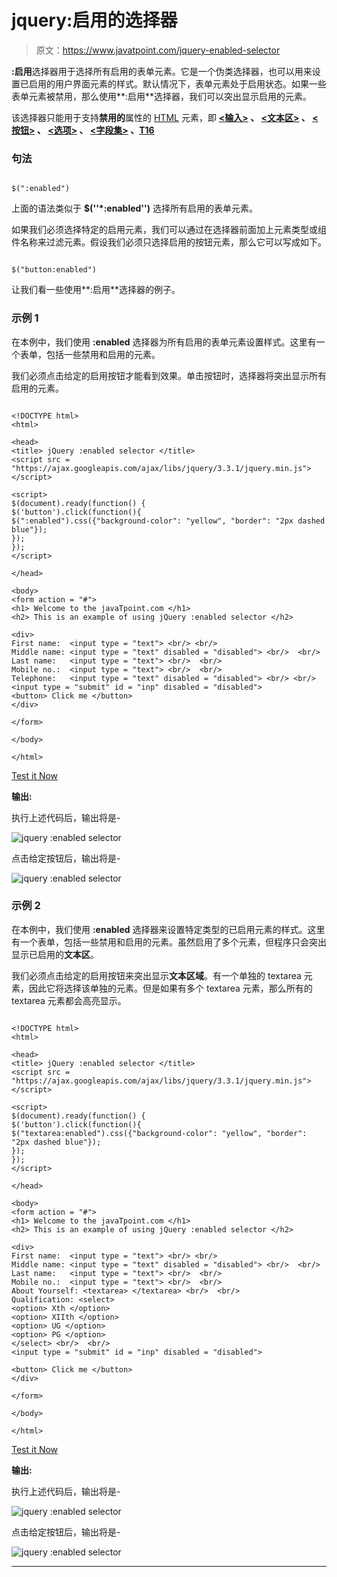 # jquery:启用的选择器

> 原文：<https://www.javatpoint.com/jquery-enabled-selector>

**:启用**选择器用于选择所有启用的表单元素。它是一个伪类选择器，也可以用来设置已启用的用户界面元素的样式。默认情况下，表单元素处于启用状态。如果一些表单元素被禁用，那么使用**:启用**选择器，我们可以突出显示启用的元素。

该选择器只能用于支持**禁用的**属性的 [HTML](https://www.javatpoint.com/html-tutorial) 元素，即 **[<输入>](https://www.javatpoint.com/html-input-tag) 、 [<文本区>](https://www.javatpoint.com/html-textarea) 、 [<按钮>](https://www.javatpoint.com/html-button-tag) 、 [<选项>](https://www.javatpoint.com/html-option-tag) 、 [<字段集>](https://www.javatpoint.com/html-fieldset-tag) 、[<opt group>T16](https://www.javatpoint.com/html-optgroup-tag)**

### 句法

```

$(":enabled")

```

上面的语法类似于 **$(''*:enabled'')** 选择所有启用的表单元素。

如果我们必须选择特定的启用元素，我们可以通过在选择器前面加上元素类型或组件名称来过滤元素。假设我们必须只选择启用的按钮元素，那么它可以写成如下。

```

$("button:enabled")

```

让我们看一些使用**:启用**选择器的例子。

### 示例 1

在本例中，我们使用 **:enabled** 选择器为所有启用的表单元素设置样式。这里有一个表单，包括一些禁用和启用的元素。

我们必须点击给定的启用按钮才能看到效果。单击按钮时，选择器将突出显示所有启用的元素。

```

<!DOCTYPE html>
<html>

<head>
<title> jQuery :enabled selector </title>
<script src = "https://ajax.googleapis.com/ajax/libs/jquery/3.3.1/jquery.min.js"> </script>

<script>
$(document).ready(function() {
$('button').click(function(){
$(":enabled").css({"background-color": "yellow", "border": "2px dashed blue"});
});
});
</script>

</head>

<body>
<form action = "#">
<h1> Welcome to the javaTpoint.com </h1>
<h2> This is an example of using jQuery :enabled selector </h2>

<div>
First name:  <input type = "text"> <br/> <br/>
Middle name: <input type = "text" disabled = "disabled"> <br/>  <br/>
Last name:   <input type = "text"> <br/>  <br/>
Mobile no.:  <input type = "text"> <br/>  <br/>
Telephone:   <input type = "text" disabled = "disabled"> <br/> <br/>
<input type = "submit" id = "inp" disabled = "disabled">
<button> Click me </button>
</div>

</form>

</body>

</html>

```

[Test it Now](https://www.javatpoint.com/oprweb/test.jsp?filename=jquery-enabled-selector1)

**输出:**

执行上述代码后，输出将是-

![jquery :enabled selector](img/8e66150374f2f2301e3b53f6388069af.png)

点击给定按钮后，输出将是-

![jquery :enabled selector](img/877a789f2f177373973095740cc0da82.png)

### 示例 2

在本例中，我们使用 **:enabled** 选择器来设置特定类型的已启用元素的样式。这里有一个表单，包括一些禁用和启用的元素。虽然启用了多个元素，但程序只会突出显示已启用的**文本区**。

我们必须点击给定的启用按钮来突出显示**文本区域**。有一个单独的 textarea 元素，因此它将选择该单独的元素。但是如果有多个 textarea 元素，那么所有的 textarea 元素都会高亮显示。

```

<!DOCTYPE html>
<html>

<head>
<title> jQuery :enabled selector </title>
<script src = "https://ajax.googleapis.com/ajax/libs/jquery/3.3.1/jquery.min.js"> </script>

<script>
$(document).ready(function() {
$('button').click(function(){
$("textarea:enabled").css({"background-color": "yellow", "border": "2px dashed blue"});
});
});
</script>

</head>

<body>
<form action = "#">
<h1> Welcome to the javaTpoint.com </h1>
<h2> This is an example of using jQuery :enabled selector </h2>

<div>
First name:  <input type = "text"> <br/> <br/>
Middle name: <input type = "text" disabled = "disabled"> <br/>  <br/>
Last name:   <input type = "text"> <br/>  <br/>
Mobile no.:  <input type = "text"> <br/>  <br/>
About Yourself: <textarea> </textarea> <br/>  <br/>
Qualification: <select>
<option> Xth </option>
<option> XIIth </option>
<option> UG </option>
<option> PG </option>
</select> <br/>  <br/>
<input type = "submit" id = "inp" disabled = "disabled">

<button> Click me </button>
</div>

</form>

</body>

</html>

```

[Test it Now](https://www.javatpoint.com/oprweb/test.jsp?filename=jquery-enabled-selector2)

**输出:**

执行上述代码后，输出将是-

![jquery :enabled selector](img/11bafb2f0a93ab1fd5e2f445a3bad157.png)

点击给定按钮后，输出将是-

![jquery :enabled selector](img/a741fee9c7849d4dab11674dc35fb8b0.png)

* * *